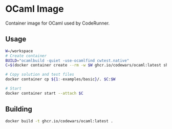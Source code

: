 # OCaml Image

Container image for OCaml used by CodeRunner.

## Usage

```bash
W=/workspace
# Create container
BUILD="ocamlbuild -quiet -use-ocamlfind cwtest.native"
C=$(docker container create --rm -w $W ghcr.io/codewars/ocaml:latest sh -c "$BUILD && exec ./cwtest.native")

# Copy solution and test files
docker container cp ${1:-examples/basic}/. $C:$W

# Start
docker container start --attach $C
```

## Building

```bash
docker build -t ghcr.io/codewars/ocaml:latest .
```

